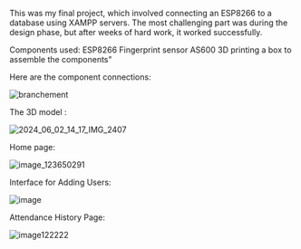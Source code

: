 This was my final project, which involved connecting an ESP8266 to a database using XAMPP servers. The most challenging part was during the design phase, but after weeks of hard work, it worked successfully.

Components used:
ESP8266
Fingerprint sensor AS600
3D printing a box to assemble the components"

Here are the component connections:

![branchement](https://github.com/user-attachments/assets/b08d6b7c-4f04-4140-bb73-d326822b9138)

The 3D model :

![2024_06_02_14_17_IMG_2407](https://github.com/user-attachments/assets/6dcb735e-ac74-49d2-be7b-c91d6886e3c2)


Home page:

![image_123650291](https://github.com/user-attachments/assets/d03cda15-e7f0-4dc4-87cd-6a995dad7a9a)


Interface for Adding Users:

![image](https://github.com/user-attachments/assets/71446a4a-1336-43d1-b76c-414a99018ac9)


Attendance History Page:

![image122222](https://github.com/user-attachments/assets/a41c8a1e-1972-4991-b9ee-2433d21b41fd)
